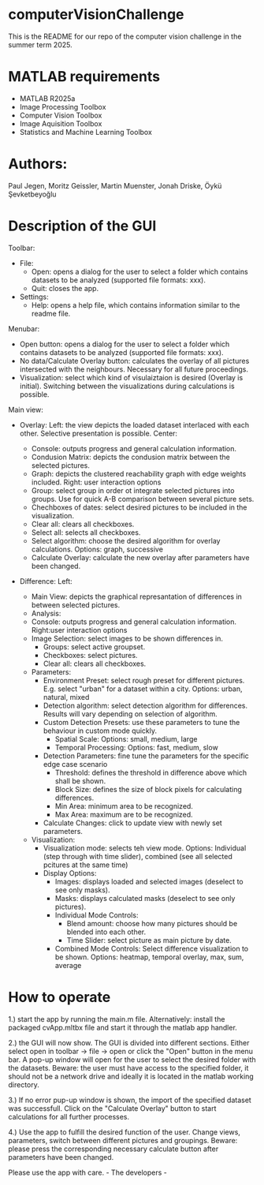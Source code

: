 # computerVisionChallenge

This is the README for our repo of the computer vision challenge in the summer term 2025.

# MATLAB requirements

- MATLAB R2025a
- Image Processing Toolbox
- Computer Vision Toolbox
- Image Aquisition Toolbox
- Statistics and Machine Learning Toolbox

# Authors:

Paul Jegen, Moritz Geissler, Martin Muenster, Jonah Driske, Öykü Şevketbeyoğlu

# Description of the GUI

Toolbar:

- File:
  - Open: opens a dialog for the user to select a folder which contains datasets to be analyzed (supported file formats: xxx).
  - Quit: closes the app.
- Settings:
  - Help: opens a help file, which contains information similar to the readme file.

Menubar:

- Open button: opens a dialog for the user to select a folder which contains datasets to be analyzed (supported file formats: xxx).
- No data/Calculate Overlay button: calculates the overlay of all pictures intersected with the neighbours. Necessary for all future proceedings.
- Visualization: select which kind of visulaiztaion is desired (Overlay is initial). Switching between the visualizations during calculations is possible.

Main view:

- Overlay:
  Left: the view depicts the loaded dataset interlaced with each other. Selective presentation is possible.
  Center:

  - Console: outputs progress and general calculation information.
  - Condusion Matrix: depicts the condusion matrix between the selected pictures.
  - Graph: depicts the clustered reachability graph with edge weights included.
    Right: user interaction options
  - Group: select group in order ot integrate selected pictures into groups. Use for quick A-B comparison between several picture sets.
  - Chechboxes of dates: select desired pictures to be included in the visualization.
  - Clear all: clears all checkboxes.
  - Select all: selects all checkboxes.
  - Select algorithm: choose the desired algorithm for overlay calculations. Options: graph, successive
  - Calculate Overlay: calculate the new overlay after parameters have been changed.

- Difference:
  Left:
  - Main View: depicts the graphical represantation of differences in between selected pictures.
  - Analysis:
  - Console: outputs progress and general calculation information.
    Right:user interaction options
  - Image Selection: select images to be shown differences in.
    - Groups: select active groupset.
    - Checkboxes: select pictures.
    - Clear all: clears all checkboxes.
  - Parameters:
    - Environment Preset: select rough preset for different pictures. E.g. select "urban" for a dataset within a city. Options: urban, natural, mixed
    - Detection algorithm: select detection algorithm for differences. Results will vary depending on selection of algorithm.
    - Custom Detection Presets: use these parameters to tune the behaviour in custom mode quickly.
      - Spatial Scale: Options: small, medium, large
      - Temporal Processing: Options: fast, medium, slow
    - Detection Parameters: fine tune the parameters for the specific edge case scenario
      - Threshold: defines the threshold in difference above which shall be shown.
      - Block Size: defines the size of block pixels for calculating differences.
      - Min Area: minimum area to be recognized.
      - Max Area: maximum are to be recognized.
    - Calculate Changes: click to update view with newly set parameters.
  - Visualization:
    - Visualization mode: selects teh view mode. Options: Individual (step through with time slider), combined (see all selected pcitures at the same time)
    - Display Options:
      - Images: displays loaded and selected images (deselect to see only masks).
      - Masks: displays calculated masks (deselect to see only pictures).
      - Individual Mode Controls:
        - Blend amount: choose how many pictures should be blended into each other.
        - Time Slider: select picture as main picture by date.
      - Combined Mode Controls:
        Select difference visualization to be shown. Options: heatmap, temporal overlay, max, sum, average

# How to operate

1.) start the app by running the main.m file. Alternatively: install the packaged cvApp.mltbx file and start it through the matlab app handler.

2.) the GUI will now show. The GUI is divided into different sections. Either select open in toolbar -> file -> open or click the "Open" button in the menu bar.
A pop-up window will open for the user to select the desired folder with the datasets. Beware: the user must have access to the specified folder, it should not be a network drive and ideally it is located in the matlab working directory.

3.) If no error pup-up window is shown, the import of the specified dataset was successfull. Click on the "Calculate Overlay" button to start calculations for all further processes.

4.) Use the app to fulfill the desired function of the user. Change views, parameters, switch between different pictures and groupings. Beware: please press the corresponding necessary calculate button after parameters have been changed.

Please use the app with care. - The developers -
